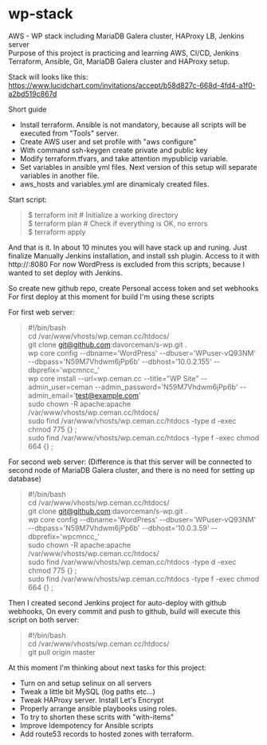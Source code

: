 # wp-stack
AWS - WP stack including MariaDB Galera cluster, HAProxy LB, Jenkins server  
Purpose of this project is practicing and learning AWS, CI/CD, Jenkins Terraform, Ansible, Git, MariaDB Galera cluster and HAProxy setup.  

Stack will looks like this:  
https://www.lucidchart.com/invitations/accept/b58d827c-668d-4fd4-a1f0-a2bd519c867d  

Short guide
 - Install terraform. Ansible is not mandatory, because all scripts will be executed from "Tools" server.
 - Create AWS user and set profile with "aws configure"
 - With command ssh-keygen create private and public key
 - Modify terraform.tfvars, and take attention mypublicip variable.
 - Set variables in ansible yml files. Next version of this setup will separate variables in another file.
 - aws_hosts and variables.yml are dinamicaly created files.
 
 Start script:

 >$ terraform init   # Initialize a working directory  
 $ terraform plan   # Check if everything is OK, no errors  
 $ terraform apply  

 
 And that is it. In about 10 minutes you will have stack up and runing. 
 Just finalize Manually Jenkins installation, and install ssh plugin. Access to it with http://<ToolsServerPublicIP>:8080
 For now WordPress is excluded from this scripts, because I wanted to set deploy with Jenkins.
 
 So create new github repo, create Personal access token and set webhooks
 For first deploy at this moment for build I'm using these scripts

For first web server:  
 >   #!/bin/bash  
    cd /var/www/vhosts/wp.ceman.cc/htdocs/  
    git clone git@github.com:davorceman/s-wp.git .  
    wp core config --dbname='WordPress' --dbuser='WPuser-vQ93NM' --dbpass='N59M7Vhdwm6jPp6b' --dbhost='10.0.2.155' --dbprefix='wpcmncc_'  
    wp core install --url=wp.ceman.cc --title="WP Site" --admin_user=ceman --admin_password='N59M7Vhdwm6jPp6b' --admin_email='test@example.com'  
    sudo chown -R apache:apache /var/www/vhosts/wp.ceman.cc/htdocs/  
    sudo find /var/www/vhosts/wp.ceman.cc/htdocs -type d -exec chmod 775 {} \;  
    sudo find /var/www/vhosts/wp.ceman.cc/htdocs -type f -exec chmod 664 {} \;  

For second web server: (Difference is that this server will be connected to second node of MariaDB Galera cluster, and there is no need for setting up database)  
>    #!/bin/bash  
    cd /var/www/vhosts/wp.ceman.cc/htdocs/  
    git clone git@github.com:davorceman/s-wp.git .  
    wp core config --dbname='WordPress' --dbuser='WPuser-vQ93NM' --dbpass='N59M7Vhdwm6jPp6b' --dbhost='10.0.3.59' --dbprefix='wpcmncc_'  
    sudo chown -R apache:apache /var/www/vhosts/wp.ceman.cc/htdocs/  
    sudo find /var/www/vhosts/wp.ceman.cc/htdocs -type d -exec chmod 775 {} \;  
    sudo find /var/www/vhosts/wp.ceman.cc/htdocs -type f -exec chmod 664 {} \;  


Then I created second Jenkins project for auto-deploy with github webhooks, On every commit and push to github, build will execute this script on both server:
>    #!/bin/bash  
    cd /var/www/vhosts/wp.ceman.cc/htdocs/  
    git pull origin master  
    
At this moment I'm thinking about next tasks for this project:
- Turn on and setup selinux on all servers
- Tweak a little bit MySQL (log paths etc...)
- Tweak HAProxy server. Install Let's Encrypt
- Properly arrange ansible playbooks using roles.
- To try to shorten these scrits with "with-items"
- Improve Idempotency for Ansible scripts
- Add route53 records to hosted zones with terraform.
